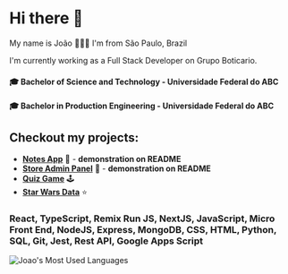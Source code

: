 # Hi there 👋 

My name is João 👨🏼‍💻️ I'm from São Paulo, Brazil 

I'm currently working as a Full Stack Developer on Grupo Boticario.

#### 🎓 Bachelor of Science and Technology - Universidade Federal do ABC
#### 🎓 Bachelor in Production Engineering - Universidade Federal do ABC

## Checkout my projects: 

- <a href="https://github.com/joaopedromatias/next-js-notes-app/"><strong>Notes App</strong></a> 📝 - **demonstration on README**
- <a href="https://github.com/joaopedromatias/mongo-db-express-products-api/"><strong>Store Admin Panel</strong></a> 🛒 - **demonstration on README**
- <a href="https://quiz-play-it.netlify.app/"><strong>Quiz Game</strong></a> 🕹️
- <a href="https://star-wars-react-api.netlify.app/"><strong>Star Wars Data</strong></a> ⭐️

### React, TypeScript, Remix Run JS, NextJS, JavaScript, Micro Front End, NodeJS, Express, MongoDB, CSS, HTML, Python, SQL, Git, Jest, Rest API, Google Apps Script

![Joao's Most Used Languages](https://github-readme-stats.vercel.app/api/top-langs/?username=joaopedromatias&langs_count=10&theme=radical&layout=compact)
